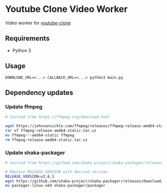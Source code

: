 # Youtube Clone Video Worker

Video worker for [youtube-clone](https://github.com/bensengupta/youtube-clone)

## Requirements

- Python 3

## Usage

```
DOWNLOAD_URL=<...> CALLBACK_URL=<...> python3 main.py
```

## Dependency updates

### Update ffmpeg

```bash
# Sourced from https://ffmpeg.org/download.html

wget https://johnvansickle.com/ffmpeg/releases/ffmpeg-release-amd64-static.tar.xz
tar xf ffmpeg-release-amd64-static.tar.xz
mv ffmpeg-*-amd64-static ffmpeg
rm ffmpeg-release-amd64-static.tar.xz
```

### Update shaka-packager

```bash
# Sourced from https://github.com/shaka-project/shaka-packager/releases

# Replace RELEASE_VERSION with desired version
RELEASE_VERSION=v2.6.1
wget https://github.com/shaka-project/shaka-packager/releases/download/$RELEASE_VERSION/packager-linux-x64
mv packager-linux-x64 shaka-packager/packager
```
